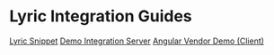 # Lyric Integration Guides

[Lyric Snippet](https://github.com/LyricFinancial/lyric-snippet)
[Demo Integration Server](https://github.com/LyricFinancial/demo-integration-server)
[Angular Vendor Demo (Client)](https://github.com/LyricFinancial/integration-guides/tree/master/examples/client/angular/lyric-vendor-demo)